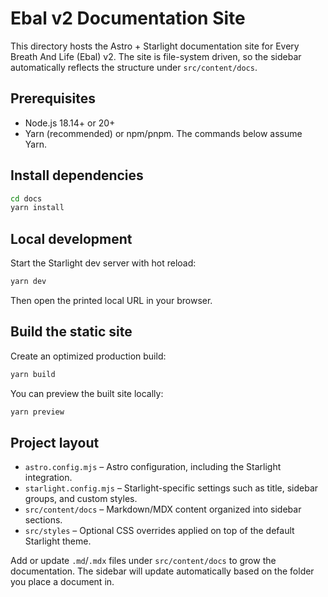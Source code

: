 # Ebal v2 Documentation Site

This directory hosts the Astro + Starlight documentation site for Every Breath And Life (Ebal) v2. The site is file-system driven, so the sidebar automatically reflects the structure under `src/content/docs`.

## Prerequisites

- Node.js 18.14+ or 20+
- Yarn (recommended) or npm/pnpm. The commands below assume Yarn.

## Install dependencies

```bash
cd docs
yarn install
```

## Local development

Start the Starlight dev server with hot reload:

```bash
yarn dev
```

Then open the printed local URL in your browser.

## Build the static site

Create an optimized production build:

```bash
yarn build
```

You can preview the built site locally:

```bash
yarn preview
```

## Project layout

- `astro.config.mjs` – Astro configuration, including the Starlight integration.
- `starlight.config.mjs` – Starlight-specific settings such as title, sidebar groups, and custom styles.
- `src/content/docs` – Markdown/MDX content organized into sidebar sections.
- `src/styles` – Optional CSS overrides applied on top of the default Starlight theme.

Add or update `.md`/`.mdx` files under `src/content/docs` to grow the documentation. The sidebar will update automatically based on the folder you place a document in.
